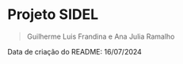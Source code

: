 <h1>Projeto SIDEL</h1>

>Guilherme Luis Frandina e Ana Julia Ramalho

Data de criação do README: 16/07/2024

